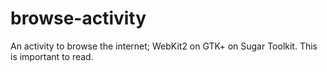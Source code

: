 # browse-activity
An activity to browse the internet; WebKit2 on GTK+ on Sugar Toolkit.
This is important to read.
